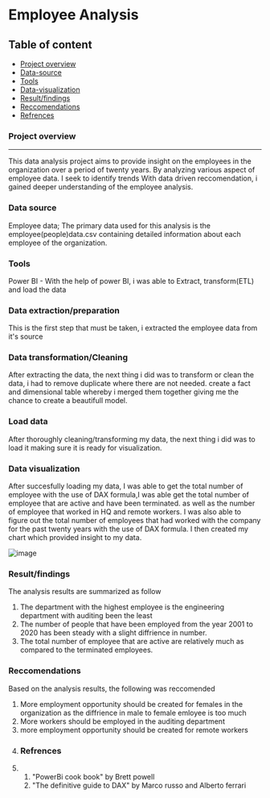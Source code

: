 # Employee Analysis
## Table of content
- [Project overview](#Project-overview)
- [Data-source](#Data-source)
- [Tools](#Tools)
- [Data-visualization](#Data-visualization)
- [Result/findings](#Result/findings)
- [Reccomendations](#Reccomendations)
- [Refrences](#Refrences)

### Project overview
---
This data analysis project aims to provide insight on the employees in the organization over a period of twenty years. By analyzing various aspect of employee data.
I seek to identify trends With data driven reccomendation, i gained deeper understanding of the employee analysis.
### Data source
Employee data; The primary data used for this analysis is the employee(people)data.csv containing detailed information about each employee of the organization.

### Tools
Power BI - With the help of power BI, i was able to Extract, transform(ETL) and load the data 
### Data extraction/preparation
This is the first step that must be taken, i extracted the employee data from it's source
### Data transformation/Cleaning
After extracting the data, the next thing i did was to transform or clean the data, i had to remove duplicate where there are not needed. 
create a fact and dimensional table whereby i merged them together giving me the chance to create a beautifull model.
### Load data
After thoroughly cleaning/transforming my data, the next thing i did was to load it making sure it is ready for visualization.
### Data visualization
After succesfully loading my data, I was able to get the total number of employee with the use of DAX formula,I was able get the total number of employee that are active and have been terminated.
as well as the number of employee that worked in HQ and remote workers. I was also able to figure out the total number of employees that had worked with the company for the past twenty years
with the use of DAX formula. I then created my chart which provided insight to my data.

![image](https://github.com/user-attachments/assets/b2b6ed8c-8e6b-46da-95da-ee09cf93b02b)



### Result/findings
The analysis results are summarized as follow
1. The department with the highest employee is the engineering department with auditing been the least
2. The number of people that have been employed from the year 2001 to 2020 has been steady with a slight diffrience in number.
3. The total number of employee that are active are relatively much as compared to the terminated employees.

### Reccomendations
Based on the analysis results, the following was reccomended
1. More employment opportunity should be created for females in the organization as the diffrience in male to female emloyee is too much
2. More workers should be employed in the auditing department
3. more employment opportunity should be created for remote workers
4. ###  Refrences
5. 1. "PowerBi cook book" by Brett powell
   2. "The definitive guide to DAX" by Marco russo and Alberto ferrari

